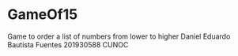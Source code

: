 # GameOf15
Game to order a list of numbers from lower to higher Daniel Eduardo Bautista Fuentes 201930588 CUNOC
